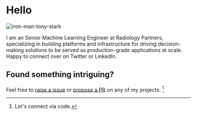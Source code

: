 # Hello

![iron-man-tony-stark](https://user-images.githubusercontent.com/28994239/235367925-80c620d1-4b56-4b35-ae76-d9ef1e1ab15d.gif)

I am an Senior Machine Learning Engineer at Radiology Partners, specializing in building platforms and infrastructure for driving decision-making solutions to be served as production-grade applications at scale. Happy to connect over on Twitter or LinkedIn.

## Found something intriguing?

Feel free to [raise a issue](https://docs.github.com/en/issues/tracking-your-work-with-issues/creating-an-issue) or [propose a PR](https://docs.github.com/en/pull-requests/collaborating-with-pull-requests/proposing-changes-to-your-work-with-pull-requests/creating-a-pull-request) on any of my projects. [^1]

[^1]: Let's connect via code. 
